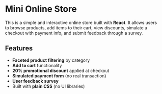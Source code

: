 # Mini Online Store

This is a simple and interactive online store built with **React**. It allows users to browse products, add items to their cart, view discounts, simulate a checkout with payment info, and submit feedback through a survey.

## Features

- **Faceted product filtering** by category
- **Add to cart** functionality
- **20% promotional discount** applied at checkout
- **Simulated payment form** (no real transaction)
- **User feedback survey**
- Built with **plain CSS** (no UI libraries)
